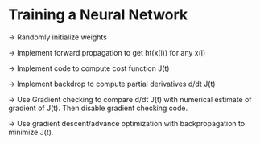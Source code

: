 # Training a Neural Network

-> Randomly initialize weights

-> Implement forward propagation to get ht(x(i)) for any x(i)

-> Implement code to compute cost function J(t)

-> Implement backdrop to compute partial derivatives d/dt J(t)

-> Use Gradient checking to compare d/dt J(t) with numerical estimate of gradient of J(t).
Then disable gradient checking code.

-> Use gradient descent/advance optimization with backpropagation to minimize J(t).
